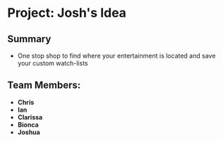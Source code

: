 # Project: Josh's Idea

## Summary

- One stop shop to find where your entertainment is located and save your custom watch-lists

## Team Members:

- **Chris**
- **Ian**
- **Clarissa**
- **Bionca**
- **Joshua**

